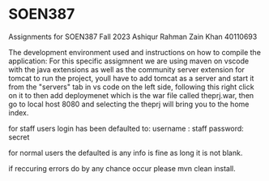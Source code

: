 # SOEN387
Assignments for SOEN387 Fall 2023
Ashiqur Rahman
Zain Khan 40110693

The development environment used and instructions on how to compile the application:
For this specific assigmnent we are using maven on vscode with the java extensions as well as the community server extension for tomcat
to run the project, youll have to add tomcat as a server and start it from the "servers" tab in vs code on the left side, following this
right click on it to then add deploymenet which is the war file called theprj.war, then go to local host 8080 and selecting the theprj
will bring you to the home index. 

for staff users login has been defaulted to:
username : staff
password: secret

for normal users the defaulted is any info is fine as long it is not blank.

if reccuring errors do by any chance occur please mvn clean install.
